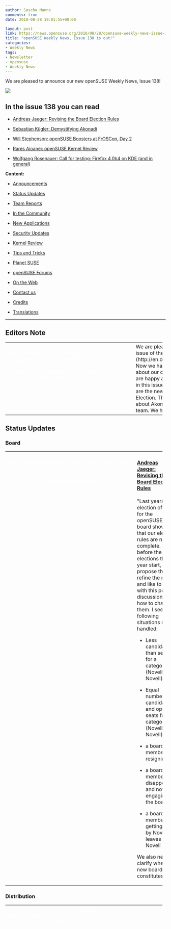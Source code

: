 ```yaml
---
author: Sascha Manns
comments: true
date: 2010-08-28 19:01:55+00:00

layout: post
link: https://news.opensuse.org/2010/08/28/opensuse-weekly-news-issue-138-is-out/
title: "openSUSE Weekly News, Issue 138 is out!"
categories:
- Weekly News
tags:
- Newsletter
- opensuse
- Weekly News
---
```

We are pleased to announce our new openSUSE Weekly News, Issue 138!
<!-- more -->








[![](http://en.opensuse.org/images/6/6d/Opensuse_weekly_news_banner.png)](http://en.opensuse.org/File:Opensuse_weekly_news_banner.png)













## In the issue 138 you can read




  * [ Andreas Jaeger: Revising the Board Election Rules](https://news.opensuse.org/?p=4073#Andreas_Jaeger:_Revising_the_Board_Election_Rules)


  * [ Sebastian Kügler: Demystifying Akonadi](https://news.opensuse.org/?p=4073#Sebastian_K.C3.BCgler:_Demystifying_Akonadi)


  * [ Will Stephenson: openSUSE Boosters at FrOSCon, Day 2](https://news.opensuse.org/?p=4073#Will_Stephenson:_openSUSE_Boosters_at_FrOSCon.2C_Day_2)


  * [ Rares Aioanei: openSUSE Kernel Review](https://news.opensuse.org/?p=4073#Rares_Aioanei:_openSUSE_Kernel_Review)


  * [ Wolfgang Rosenauer: Call for testing: Firefox 4.0b4 on KDE (and in general)](https://news.opensuse.org/?p=4073#Wolfgang_Rosenauer:_Call_for_testing:_Firefox_4.0b4_on_KDE_.28and_in_general.29)















**Content:**




  * [ Announcements](https://news.opensuse.org/?p=4073#Announcements)


  * [ Status Updates](https://news.opensuse.org/?p=4073#Status_Updates)


  * [ Team Reports](https://news.opensuse.org/?p=4073#Team_Reports)


  * [ In the Community](https://news.opensuse.org/?p=4073#In_the_Community)


  * [ New Applications](https://news.opensuse.org/?p=4073#New.2FUpdated_Applications_.40_openSUSE)


  * [ Security Updates](https://news.opensuse.org/?p=4073#Security_Updates)


  * [ Kernel Review](https://news.opensuse.org/?p=4073#Kernel_Review)


  * [ Tips and Tricks](https://news.opensuse.org/?p=4073#Tips_and_Tricks)


  * [ Planet SUSE](https://news.opensuse.org/?p=4073#Planet_SUSE)


  * [ openSUSE Forums](https://news.opensuse.org/?p=4073#openSUSE_Forums)


  * [ On the Web](https://news.opensuse.org/?p=4073#On_the_Web)


  * [ Contact us](https://news.opensuse.org/?p=4073#Feedback_.2F_Communicate_.2F_Get_Involved)


  * [ Credits](https://news.opensuse.org/?p=4073#Credits)


  * [ Translations](https://news.opensuse.org/?p=4073#Translations)







  



  






  

  

  

  

  

  

  

  

  

  

  

  

  

  

  

  

  

  






* * *


  






## Editors Note








<table style="width: 98%;" class="zeroBorder" >
<tbody >
<tr >

<td style="color: rgb(255, 255, 255); text-align: center; vertical-align: top; width: 36px;" >[![](http://en.opensuse.org/images/thumb/7/7f/OWN-oxygen-EditorsNote_draft02.png/48px-OWN-oxygen-EditorsNote_draft02.png)](http://en.opensuse.org/File:OWN-oxygen-EditorsNote_draft02.png)
</td>

<td style="margin: 0pt 1em 0pt 0pt;" > We are pleased to announce our **138** issue of the [openSUSE Weekly News](http://en.opensuse.org/Portal:Weekly_news).  Now we have 138 issues full of information about our choosed System openSUSE. We are happy about that. What we're expecting in this issue?  One of the interesting Topics are the new discussed Rules from the Board Election. Then we have a interesting article about Akonadi, and new Stuff from the Mono team.  We hope that you will enjoy reading. 
</td>
</tr>
</tbody>
</table>





  









## Status Updates








### Board





<table style="width: 98%;" class="zeroBorder" >
<tbody >
<tr >

<td style="color: rgb(255, 255, 255); text-align: center; vertical-align: top; width: 36px;" >[![](http://en.opensuse.org/images/thumb/b/b2/OWN-oxygen-Board.png/48px-OWN-oxygen-Board.png)](http://en.opensuse.org/File:OWN-oxygen-Board.png)
</td>

<td style="margin: 0pt 1em 0pt 0pt;" >


####  [Andreas Jaeger: Revising the Board Election Rules](http://lizards.opensuse.org/2010/08/25/revising-the-board-election-rules/)


"Last years election of seats for the openSUSE board showed that our election rules are not complete. So, before the elections this year start, I propose that we refine the rules and like to start with this post a discussion on how to change them.  I see the following situations not handled: 


  * Less candidates than seats for a category (Novell/non-Novell) 


  * Equal number of candidates and open seats for a category (Novell/non-Novell) 


  * a board member resigning 


  * a board member disappearing and not engaging in the board 


  * a board member getting hired by Novell or leaves Novell 

We also need to clarify when the new board constitutes." 
</td>
</tr>
</tbody>
</table>





  







### Distribution





<table style="width: 98%;" class="zeroBorder" >
<tbody >
<tr >

<td style="color: rgb(255, 255, 255); text-align: center; vertical-align: top; width: 36px;" >[![](http://en.opensuse.org/images/thumb/9/94/Suse_Box.png/48px-Suse_Box.png)](http://en.opensuse.org/File:Suse_Box.png)
</td>

<td style="margin: 0pt 1em 0pt 0pt;" >  




####  Schedules for the next Week


"2. September 2010: **openSUSE 11.4 Milestone 2 release:** Milestone: snapshot release without agenda. We release it once we have several new key components in."  


####  Maintainance Updates





#####  [openSUSE-RU-2010:0531-1 (low): NetworkManager: Remove call to NFS restart](http://hermes.opensuse.org/messages/4841454)





#####  [openSUSE-RU-2010:0530-1 (moderate): inputattach: Fix syntax errors in the init script](http://hermes.opensuse.org/messages/4841455)





#####  [openSUSE-RU-2010:0535-1 (moderate): mount.cifs: Does not appear to support the (documented, preferred) credentials option. Fixed by this update.](http://hermes.opensuse.org/messages/4841468)





#####  [openSUSE-RU-2010:0534-1 (important): cpio: It crashes on non existing pattern file. Fixed by this update.](http://hermes.opensuse.org/messages/4841469)





#####  [openSUSE-RU-2010:0533-1 (low): smpppd: allow to control non-dialup interfaces](http://hermes.opensuse.org/messages/4841470)





#####  [openSUSE-RU-2010:0545-1 (important): lxdm: Collective update for lxdm](http://hermes.opensuse.org/messages/4855539)





#####  [openSUSE-RU-2010:0548-1 (low): pstoedit: This update fixes an crash of pstoedit when it is called from inkscape](http://hermes.opensuse.org/messages/4856280)





#####  [openSUSE-RU-2010:0555-1 (low): ivman: Fixed not receiving hal events (openSUSE 11.2)](http://hermes.opensuse.org/messages/4865659)





#####  [openSUSE-RU-2010:0554-1 (low): ivman: Fixed not receiving hal events (openSUSE 11.3)](http://hermes.opensuse.org/messages/4865660)





####  Bugzilla




The numbers for all openSUSE project products are this week: 




  * All Open Reports: 5297 (+44) 


  * Blocker: 3 (+0) 


  * Critical: 338 (+11) 


  * Major: 994 (+11) 


  * Normal: 2965 (+16) 


  * Minor: 444 (+6) 


  * Enhancements: 553 (+0) 



**Important links:**




  * [Detailed Bugzilla Report](https://bugzilla.novell.com/report.cgi?x_axis_field=bug_severity&y_axis_field=product&z_axis_field=&query_format=report-table&short_desc_type=allwordssubstr&short_desc=&long_desc_type=fulltext&long_desc=&classification=openSUSE&bug_file_loc_type=allwordssubstr&bug_file_loc=&status_whiteboard_type=allwordssubstr&status_whiteboard=&keywords_type=anywords&keywords=&bug_status=UNCONFIRMED&bug_status=NEW&bug_status=ASSIGNED&bug_status=NEEDINFO&bug_status=REOPENED&emailassigned_to1=1&emailtype1=substring&email1=&emailassigned_to2=1&emailreporter2=1&emailqa_contact2=1&emailcc2=1&emailtype2=substring&email2=&bugidtype=include&bug_id=&votes=&chfieldfrom=&chfieldto=Now&chfieldvalue=&format=table&action=wrap&field0-0-0=noop&type0-0-0=noop&value0-0-0=)


  * [Submitting Bug Reports](http://en.opensuse.org/openSUSE:Submitting_bug_reports)


  * [Bug Reporting FAQ](http://en.opensuse.org/openSUSE:Bug_reporting_FAQ)


</td>
</tr>
</tbody>
</table>





  







## Team Reports





### Build Service Team





<table style="width: 98%;" class="zeroBorder" >
<tbody >
<tr >

<td style="color: rgb(255, 255, 255); text-align: center; vertical-align: top; width: 36px;" >[![](http://en.opensuse.org/images/9/98/OWN-oxygen-Build-Service.png)](http://en.opensuse.org/File:OWN-oxygen-Build-Service.png)
</td>

<td style="margin: 0pt 1em 0pt 0pt;" >


####  [Martin Mohring: OBS 2.1: Status of PowerPC and MIPS support with QEMU](http://lizards.opensuse.org/2010/08/22/obs-2-1-status-of-powerpc-and-mips-support-with-qemu/)


"Now that ARM support in the OBS is getting more mature, here a report on the Status of PowerPC and MIPS builds using QEMU. They are implemented similiar to the ARM solution, and use QEMU Usermode (to allow speedup with x86 based cross compilers like we do for ARM).  First of all, PowerPC native builds do work since a long time (3+ years). At the beginning, only XEN virtualization was available for OBS, and XEN did not work on PowerPC hardware. Recently, KVM autosetup was added to OBS with release 1.8. KVM also works on PowerPC machines, so there are now fully functional PowerPC native builds with virtual machine support available."  


####  [Build Team Meeting](http://lists.opensuse.org/opensuse-buildservice/2010-08/msg00175.html)


Meeting minutes  


####  Build Service Statistics




  * Projects: 14665 (+96) 


  * Packages: 98471 (+445) 


  * Repositories: 23907 (+126) by 24478 (+98) confirmed users. 


</td>
</tr>
</tbody>
</table>





  







### KDE Team





<table style="width: 98%;" class="zeroBorder" >
<tbody >
<tr >

<td style="color: rgb(255, 255, 255); text-align: center; vertical-align: top; width: 36px;" >[![](http://en.opensuse.org/images/thumb/7/73/Kde-logo.jpg/48px-Kde-logo.jpg)](http://en.opensuse.org/File:Kde-logo.jpg)
</td>

<td style="margin: 0pt 1em 0pt 0pt;" >  




####  [Sebastian Kügler: Demystifying Akonadi](http://vizzzion.org/blog/2010/08/demystifying-akonadi/)


"The exotic-sounding ˜Akonadi™ refers to both a mythological figure and the KDE platform™s central information framework. This article will dispel some of the mystery about how Akonadi will improve performance and integration, and how it is being rolled out into KDE applications. I™ll also provide some insight how the technology works, and what will become possible with this new PIM framework.  Many people have been asking what the status of the new, Akonadi-based Kontact Groupware suite is. As I™ve been working closely with the PIM hackers, I thought I™d give my readers a heads-up on what™s going on and what to expect. In this article, I will often take KMail as an example for the port, but similar things apply to the other PIM applications that form the Kontact suite as well." 
</td>
</tr>
</tbody>
</table>





  







### Mono Team





<table style="width: 98%;" class="zeroBorder" >
<tbody >
<tr >

<td style="color: rgb(255, 255, 255); text-align: center; vertical-align: top; width: 36px;" >[![](http://en.opensuse.org/images/thumb/8/87/Mono_project_logo.png/48px-Mono_project_logo.png)](http://en.opensuse.org/File:Mono_project_logo.png)
</td>

<td style="margin: 0pt 1em 0pt 0pt;" >  




####  [Stephen Shaw: Mono Accessibility 2.1 Released](http://feedproxy.google.com/%7Er/decriptor/qXWe/%7E3/OiQgRCJwOIM/)


"We just released our first 2.x series update this week. This release brings a 127 bug fixes.  Over the last several months a fair amount of attention has been paid to improving at-spi2 as well. For those that don™t know what at-spi2 is its the next generation of Assistive Technology Service Provider Interface. The new at-spi2 using dbus in an effort to remove corba and bonobo from the gnome stack."  


####  [Mario Carrion: Mono Accessibility 2.1](http://blog.carrion.mx/2010/08/26/mono-accessibility-2-1/)


"Last Tuesday, we presented Mono Accessibility 2.1. We worked really hard on this release. Our main goals were, among other things, to improve our UI Automation Client API implementation, polish the interaction with at-spi2, better Moonlight accessibility and to handle custom and client-side providers. The great work made by all the contributors was the reason this release accomplished those goals." 
</td>
</tr>
</tbody>
</table>





  







### openFATE Team





<table style="width: 98%;" class="zeroBorder" >
<tbody >
<tr >

<td style="color: rgb(255, 255, 255); text-align: center; vertical-align: top; width: 36px;" >[![](http://en.opensuse.org/images/thumb/c/c2/Logo-fate.png/48px-Logo-fate.png)](http://en.opensuse.org/File:Logo-fate.png)
</td>

<td style="margin: 0pt 1em 0pt 0pt;" >  




####  [#310402: Driver Printer Konica Magicolor 2490 (and other)](https://features.opensuse.org/310402)


"there exist foo2lava printer drivers for several Konica Minolta magicolor printers (e.g. 2490 MF) for already some time. But they are not included in the standard Suse Distribution. It would be nice to include the drivers in the standard distribution."  


####  [#310403: DLNA Client / Service integration](https://features.opensuse.org/310403)


"Many devices and computers in the home can provide DLNA servers and client for media playback and serving. This is to propose 2 things: (...)"  


####  [#310405: yast2 wagon should be a fully graphic upgrade tool](https://features.opensuse.org/310405)


"I really like it that yast2-wagon exists for users to upgrade from release to release. It effectively does a zypper dup, but via a nicer gui interface. (...)"  


####  [#310406: Make /sbin and /usr/sbin accessible by sudo out-of-the-box](https://features.opensuse.org/310406)


"In current situation, /sbin and /usr/sbin are excluded from user path. If the user wants to use 'sudo' to run superuser tools located in sbin, the command fails. (...)"  


####  [#310410: Evaluate switching to libjpeg-turbo](https://features.opensuse.org/310410)


"Quoting [http://fedoraproject.org/wiki/Features/libjpeg-turbo](http://fedoraproject.org/wiki/Features/libjpeg-turbo): ==== libjpeg-turbo is fork of the original libjpeg project. It contains numerous performance related enhancements and is at least twice faster in JPEG compression/decompression than original libjpeg on platforms with MMX/SSE instruction set. It has same API/ABI like original libjpeg and also runs on non-SSE platforms where is around 25% faster. [http://sourceforge.net/projects/libjpeg-turbo](http://sourceforge.net/projects/libjpeg-turbo) ==== We should evaluate this library and see if we can replace libjpeg with it for improved performance."  


####  [#310431: Create automatic private group for new user](https://features.opensuse.org/310431)


"In Yast user management, add an option in the new user dialog to have a new, private group created for the user. The group should be named as the user. (...)"  


####  [#310433: Support for apt-url](https://features.opensuse.org/310433)


"In the fact there are many webpages and articles (not only ubuntu tutorials) using apt-url feature to install software, would be nice if openSUSE implements own solution for this feature. (...)"  


####  [#310442: New .desktop features](https://features.opensuse.org/310442)


"Desktop files should contains lots of information, helping for desktop software.  First of enchancement should be connection with other desktop file. It means, that .desktop files should update status automatically, when used or displayed.  Second would be autmatically removing broken desktop files."  


####  [#310443: Preload Improvements in openSUSE](https://features.opensuse.org/310443)


"The preload teams are doing many improvements for preloads, very few of these end in the openSUSE distribution. The improvements are bug fixes, hardware enablement and UI changes.  Goal: Get all preload improvements into the next openSUSE release."  


####  Statistics




[Feature](https://features.opensuse.org/) statistics for [openSUSE 11.4](https://features.opensuse.org/statistic/product/22236): 




  * Total: 185 (+15) 


  * Unconfirmed: 171 (+13) 


  * New: 6 (+0) 


  * Evaluation: 6 (+0) 


  * Candidate: 0 (+0) 


  * Done: 1 (+1) 


  * Rejected: 0 (+0) 


  * Duplicate: 1 (+1) 



[More information on openFATE](http://en.opensuse.org/openSUSE:Openfate)



</td>
</tr>
</tbody>
</table>





  







### Translation Team





<table style="width: 98%;" class="zeroBorder" >
<tbody >
<tr >

<td style="color: rgb(255, 255, 255); text-align: center; vertical-align: top; width: 36px;" >[![](http://en.opensuse.org/images/thumb/9/95/Icon-localize.png/48px-Icon-localize.png)](http://en.opensuse.org/File:Icon-localize.png)
</td>

<td style="margin: 0pt 1em 0pt 0pt;" >  




####  Localization




  * Daily updated translation statistics are available on the [openSUSE Localization Portal](http://i18n.opensuse.org/). 


  * [Trunk Top-List](http://i18n.opensuse.org/stats/trunk/toplist.php) “ [Localization Guide](http://en.opensuse.org/OpenSUSE_Localization_Guide)


</td>
</tr>
</tbody>
</table>





  









## In the Community 








<table style="width: 98%;" class="zeroBorder" >
<tbody >
<tr >

<td style="color: rgb(255, 255, 255); text-align: center; vertical-align: top; width: 36px;" >[![](http://en.opensuse.org/images/3/31/Icon-project.png)](http://en.opensuse.org/File:Icon-project.png)
</td>

<td style="margin: 0pt 1em 0pt 0pt;" >  




####  [Sirko Kemter: FrOSCon 2010](http://karl-tux-stadt.de/ktuxs/?p=2688)


"Last weekend took FrOSCon place and openSUSE had a great presentation there. It was the 5th FroSCon and I was there since the second. FrOSCon addresses more developer and so its the best way to make a simple booth there for presenting openSUSE. FrOSCon offers projects rooms for making ther own program in there. Projects like PHP, Django, Perl, Geany and some others used the offer. After LinuxTag I said to Henne let us take an developer room too, we can make what we want in there, we have only what we do in it."  


####  [Will Stephenson: openSUSE Boosters at FrOSCon, Day 2](http://lizards.opensuse.org/2010/08/22/opensuse-boosters-at-froscon-day-2/)


"Back home in Nuernberg now “ Sunday has been a long day of hacking on Elgg and its plugins to shape it into a users site that knows about the social side of the openSUSE community.  Our ˜Hack Meck™ was a little bit harder after letting loose at the legendary FrOSCon Saturday night party in the balmy August air, but we still managed to put down the glow sticks, hammer the keys and reach our goals for the weekend. These were adapting the user data to include fields that are peculiar to openSUSE such as membership status and IRC cloak, enhancing the Poll plugin to meet our info gathering needs, adapting the Elgg theming to our ubiquitous Bento theme, and working on calendaring and events so that we all know what is coming next in openSUSE world and so you can display your packaging and bug-reporting achievements to the world."  


####  [Nelson Marques: The Concept of Marketing and openSUSE Conference 2010](http://nmarques.digitalwhores.net/2010/08/25/the-concept-of-marketing-and-opensuse-conference-2010/)


"Dear openSUSE contributor and enthusiast, Is Marketing important for Free Software development? I hope to reach an answer in openSUSE Conference 2010 with the community and help the openSUSE Community to develop their own concepts of Marketing. I believe this is a very sensible and important task that I could accomplish with your help and participation on my small presentation.  My presentation will target ˜The Concept of Marketing and FOSS Development™ and it goal is to establish a Concept of Marketing that can be developed by the openSUSE Community based on a set of small concepts defined by Marketing, such as: trade, value, consumer or processes."  


###  Welcome new Members (Corner for new acknowledged Members)


"We are pleased to announce our new openSUSE Members: 


  * [Christophe Hoenen (oeilvert)](https://users.opensuse.org/show/oeilvert) He is very active on the forums. 


  * [Kyrill Detinov (Lazy_Kent)](https://users.opensuse.org/show/Lazy_Kent) Very active in Bugzilla, Mailinglists and BuildService 


  * [Sebastian Kügler (vizzzion)](https://users.opensuse.org/show/vizzzion) Active opensuse-kde developer. Also active in Mailinglists and Bugzilla. 


  * [Christian Wittmer (computersalat)](https://users.opensuse.org/show/computersalat) He is active in the Buildservice." 




###  Events & Meetings




Past: 




  * [**August 21-22, 2010: FrOSCon (St. Augustin/Germany; http://www.froscon.de/)**](https://news.opensuse.org/2010/04/19/froscon-st-augustin-germany/)


  * [** August 24, 2010: openSUSE Marketing Team Meeting**](https://news.opensuse.org/2010/07/26/opensuse-marketing-team-meeting-5/)


  * [** August 25, 2010: openSUSE Board Meeting**](https://news.opensuse.org/2010/03/24/opensuse-board-meeting/)



  

 Upcoming: 




  * [**August 31-September 1, 2010: LinuxCon Brasil 2010 (SÃ£o Paulo/Brazil)**](http://events.linuxfoundation.org/events/linuxcon-brazil)


  * [** September 1, 2010: German Wiki Team Meeting**](https://news.opensuse.org/2010/05/30/german-wiki-team-meeting-2/)


  * [** September 2, 2010: openSUSE KDE Team Meeting**](https://news.opensuse.org/2010/05/13/%ef%bb%bfopensuse-kde-team-meeting/)


  * [**September 7, 2010: VOLDAY 2 (SÃ£o Paulo/Brazil)**](http://volcon.org/volday2/)


  * You can find more informations on other events at: 


    * [openSUSE News/Events](https://news.opensuse.org/category/events/) “ [Local events](http://en.opensuse.org/openSUSE:Ambassadors_events)




###  openSUSE for your ears




  * The openSUSE Weekly News are available as Livestream or Podcast in the German Language. You can hear it or download it on [http://blog.radiotux.de/podcast](http://blog.radiotux.de/podcast). 




###  openSUSE in $COUNTRY


"Details"  


###  Communication




  * [The mail lists](http://lists.opensuse.org/) have: 37674 (-8) subscribers. 


  * [The openSUSE Forums](http://forums.opensuse.org/)] have: 


    * 49631 (+252) registered users 


    * The most users ever online was 33435, 23-Aug-2010 at 03:27. 




###  Contributors




  * 4947 (+18) of 12550 (+40) registered contributors in the User Directory have signed the Guiding Principles. The board has acknowledged 436 (+5) [members](http://en.opensuse.org/openSUSE:Members).   

  




</td>
</tr>
</tbody>
</table>





  









## New/Updated Applications @ openSUSE








<table style="width: 98%;" class="zeroBorder" >
<tbody >
<tr >

<td style="color: rgb(255, 255, 255); text-align: center; vertical-align: top; width: 36px;" >[![](http://en.opensuse.org/images/1/10/OWN-oxygen-New-Updated-Applications.png)](http://en.opensuse.org/File:OWN-oxygen-New-Updated-Applications.png)
</td>

<td style="margin: 0pt 1em 0pt 0pt;" >


####  [Packman: imagination 2.1.1](http://packman.links2linux.org/package/imagination/183673)


"Imagination is a lightweight and simple DVD slide show maker written in C language and built with the GTK+2 toolkit. I noticed a lack on the Linux platform of a user-friendly DVD slide show maker, so I started developing Imagination. True, there are some other GUIs which do the job, but they usually require a lot of dependencies to be installed first. Imagination has been designed from the ground up to be fast, light and easy-to-use. It requires the ffmpeg encoder ONLY to produce the movie file - to be burned to DVD then with another application. Yes you don't need any other third-party software, I like the KISS principle :) Imagination at present features 26 transitions effects developed as plugins loaded at startup. Exporting of the slideshow as FLV format is supported. No sound and Ken Burns effects yet but they are planned in the next release."  


####  [OMG!SUSE! team: Photographers Rejoice! digiKam 1.4 hits the streets](http://feedproxy.google.com/%7Er/omgsuse/%7E3/bPXHi606NU4/photographers-rejoice-digikam-14-hits-streets)


"Professional-grade photo management app digiKam bumped to version 1.4.0 today, fixing a roll-full1 of bugs, including several crashes (full changelog).  For the unfamiliar, digiKam is an aphoto management app for KDE (but you can use it on GNOME too!), which makes importing and organizing photos easy peasy." 


  * You can find other interesting Packages at: 


  * [Packman](http://packman.links2linux.de/rdf/packman_en.rdf) “ [OBS](https://hermes.opensuse.org/feeds/53368.rdf)


</td>
</tr>
</tbody>
</table>





  









## Security Updates








<table style="width: 98%;" class="zeroBorder" >
<tbody >
<tr >

<td style="color: rgb(255, 255, 255); text-align: center; vertical-align: top; width: 36px;" >[![](http://en.opensuse.org/images/6/68/Logo-SecurityUpdates.png)](http://en.opensuse.org/File:Logo-SecurityUpdates.png)
</td>

<td style="margin: 0pt 1em 0pt 0pt;" >


To view the security announcements in full, or to receive them as soon as they're released, refer to the [openSUSE Security Announce](http://lists.opensuse.org/opensuse-security-announce/) mailing list.  

  







####  [SUSE Security Summary Report: SUSE-SR:2010:016](http://lists.opensuse.org/opensuse-security-announce/2010-08/msg00005.html)




  * Announcement ID: SUSE-SR:2010:016 


  * Date: Thu, 26 Aug 2010 11:00:00 +0000 


  * Cross-References: CVE-2010-0211, CVE-2010-0212, CVE-2010-1168 


  * CVE-2010-1447, CVE-2010-1507, CVE-2010-1797 


  * CVE-2010-2497, CVE-2010-2498, CVE-2010-2499 


  * CVE-2010-2500, CVE-2010-2519, CVE-2010-2520 


  * CVE-2010-2527, CVE-2010-2541, CVE-2010-2548 


  * CVE-2010-2576, CVE-2010-2783, CVE-2010-2805 


  * CVE-2010-2806, CVE-2010-2807, CVE-2010-2808 


  * CVE-2010-3019, CVE-2010-3020, CVE-2010-3021 




####  [openSUSE-SU-2010:0430-4 (important): MozillaThunderbird: Update to 3.0.6 security release](http://hermes.opensuse.org/messages/4838220)





####  [openSUSE-SU-2010:0540-1 (important): opera: version 10.61 fixes various vulnerabilities](http://hermes.opensuse.org/messages/4852324)





####  [openSUSE-SU-2010:0546-1 (moderate): openldap2: fixed MODRDN DoS, replicating inconsistencies and \0 character-DoS (openSUSE 11.2)](http://hermes.opensuse.org/messages/4855538)





####  [openSUSE-SU-2010:0547-1 (moderate): openldap2: fixed MODRDN DoS, replicating inconsistencies and \0 character-DoS (openSUSE 11.1)](http://hermes.opensuse.org/messages/4855553)





####  [openSUSE-SU-2010:0549-1 (critical): freetype2: security update for various bugs](http://hermes.opensuse.org/messages/4857454)





####  [openSUSE-SU-2010:0553-1 (moderate): java-1_6_0-openjdk security update](http://hermes.opensuse.org/messages/4865170)



</td>
</tr>
</tbody>
</table>





  









## Kernel Review








<table style="width: 98%;" class="zeroBorder" >
<tbody >
<tr >

<td style="color: rgb(255, 255, 255); text-align: center; vertical-align: top; width: 36px;" >[![](http://en.opensuse.org/images/thumb/b/bc/Tux.svg.png/48px-Tux.svg.png)](http://en.opensuse.org/File:Tux.svg.png)
</td>

<td style="margin: 0pt 1em 0pt 0pt;" >  




####  [h-online/Thorsten Leemhuis: Kernel Log: New X Server, 3D drivers for Radeon 5000 and new stable kernels](http://www.h-online.com/open/features/Kernel-Log-New-X-Server-3D-drivers-for-Radeon-5000-and-new-stable-kernels-1065375.html)


"While the new kernel versions mainly correct minor bugs, X.org's next generation X Server offers a range of improvements. Various code segments released by AMD developers allow the X.org open source drivers for Radeon GPUs to utilise the 2D and 3D acceleration features available with Radeon series 5000 graphics cards."  


####  [Rares Aioanei: openSUSE Kernel Review](http://schaiba.wordpress.com/2010/08/22/opensuse-kernel-news-28-08-2010/)


Rares Aioanei gives a good Weekly Review about the Kernel.  


####  [Linus Torvalds: Linux 2.6.36-rc2](http://lwn.net/Articles/401390/)


"Another week, another -rc. I didn't really ever get around to announcing -rc1 when I released it, and we had enough niggling small problems (like a memory corruptor in the HID layer that ended up causing some random problems etc) there that I never got around to fixing that lack of announcement. And hopefully -rc2 is a good point to correct the lack of earlier commentary." 
</td>
</tr>
</tbody>
</table>





  









## Tips and Tricks








<table style="width: 98%;" class="zeroBorder" >
<tbody >
<tr >

<td style="color: rgb(255, 255, 255); text-align: center; vertical-align: top; width: 36px;" >[![](http://en.opensuse.org/images/9/98/OWN-oxygen-Tips-and-Tricks.png)](http://en.opensuse.org/File:OWN-oxygen-Tips-and-Tricks.png)
</td>

<td style="margin: 0pt 1em 0pt 0pt;" >  




###  For Desktop Users





####  [makeuseof.com/Justin Pot: BleachBit “ A Utility To Clean Up Your Linux System](http://www.makeuseof.com/tag/bleachbit-utility-clean-linux-system/)


"It™s no secret: many programs fill your hard drive with well-meaning, but useless, crap. From browser caches to install leftovers to logs, computers are full of unnecessary information.  Windows users can turn to CCleaner “ a program that can make your computer run faster - to systematically remove such fluff from their drive. But what about Linux users who need to wipe and clean their Linux machine?" You can find bleachbit in our Repositories: [http://bit.ly/a1oiiK](http://bit.ly/a1oiiK) 


###  For Commandline/Script Newbies





####  [Linux Journal/LJ Staff: Stupid tar Tricks](http://www.linuxjournal.com/content/stupid-tar-tricks)


"One of the most common programs on Linux systems for packaging files is the venerable tar. tar is short for tape archive, and originally, it would archive your files to a tape device. Now, you're more likely to use a file to make your archive. To use a tarfile, use the command-line option -f . To create a new tarfile, use the command-line option -c. To extract files from a tarfile, use the option -x. You also can compress the resulting tarfile via two methods. To use bzip2, use the -j option, or for gzip, use the -z option. (...)"  


####  [ServerWatch/Juliet Kemp: Single vs. Double Quotes in Bash](http://www.serverwatch.com/tutorials/article.php/3898896/Single-vs-Double-Quotes-in-Bash.htm)


"In Bash, whether to use single or double quotes depends on exactly what you want to do, and the differences can trip you up if you're not concentrating. Here's a quick rundown of what each does and when to use them. (...)" 


  







###  For Developers and Programmers





####  [IBM developerWorks/Wei Dong Xie: Avoiding memory leaks in POSIX thread programming](http://www.ibm.com/developerworks/linux/library/l-memory-leaks/)


"POSIX thread programming defines a standard set of C programming language types, functions, and constants”and pthreads provide a powerful tool for thread management. To use pthreads to the fullest, you'll want to avoid the common mistakes. One common mistake is forgetting to join joinable threads, which can create memory leaks and cause extra work. In this tips-oriented article, learn the basics of POSIX threads, see how to identify and detect thread memory leaks, and get solid advice for avoiding them." 


  







###  For System Administrators





####  [Jared Ottley: Alfresco: Permissions Web Scripts](http://feeds.ottleys.net/%7Er/jaredottley/%7E3/kQP5f3fZqJA/alfresco-permissions-web-scripts)


"A couple of months back I was asked to write a couple of web scripts to help one of our customers to be able to check and modify permissions for content/spaces in the Alfresco repository. I™ve finally had the chance to spend sometime testing and now writing about them.  The core of the web scripts was quick to write. The fun (more time consuming) part was working with exception handling in javascipt. I know tons of fun right! There are few different ways to use exception handling based on which version of Alfresco you are using. The customer is on Enterprise 3.1 and I wanted to make sure that the web scripts also worked on the more current releases of Alfresco as well. A change (re: addition) was made in Enterprise 3.2.1 and Community 3.3 to help simplify exception handeling. I™ll talk about exception handling and these differences in a follow up post. For now let™s talk about these new web scripts."  


####  [IBMDeveloperWorks/Ian Shields: Learn Linux, 101: Maintain the integrity of filesystems](http://www.ibm.com/developerworks/linux/library/l-lpic1-v3-104-2/index.html?ca=drs-)


"Learn how to check the integrity of your LinuxÂ® filesystems, monitor free space, and fix simple problems. Use the material in this article to study for the Linux Professional Institute (LPI) 101 exam for Linux system administrator certification”or just to check your filesystems and keep them in good working order, especially after a system crash or power loss." 
</td>
</tr>
</tbody>
</table>





  









## Planet SUSE








<table style="width: 98%;" class="zeroBorder" >
<tbody >
<tr >

<td style="color: rgb(255, 255, 255); text-align: center; vertical-align: top; width: 36px;" >[![](http://en.opensuse.org/images/thumb/f/fe/Logo-PlanetSUSE.png/48px-Logo-PlanetSUSE.png)](http://en.opensuse.org/File:Logo-PlanetSUSE.png)
</td>

<td style="margin: 0pt 1em 0pt 0pt;" >  




####  [Wolfgang Rosenauer: Call for testing: Firefox 4.0b4 on KDE (and in general)](http://www.rosenauer.org/blog/2010/08/23/call-for-testing-firefox-4-0b4-on-kde-and-in-general/)


"If you are brave enough feel free to update to Firefox 4.0b4 from the mozilla:beta repository. It will not install in parallel to previous versions but will replace your existing Firefox package. As always you want to backup your profile before so you can go back to your previous version without problems.  The latest package contains the KDE integration patches we had in FF3.x which are pretty much untested. So if you run KDE and want to give it a try please report issues you find in Novell™s Bugzilla."  


####  [Holger Hetterich: SMBTA documentation improving](http://holger123.wordpress.com/2010/08/24/smbta-documentation-improving/)


"While we are working on getting a first release of smbtad and smbtatools out of the door, we™ve just released the SMB Traffic Analyzer Guide. This is the very first version. The goal of the guide is to have a complete documentation of all components of SMB Traffic Analyzer. We know this initial version has it™s problems, but we will continue to improve the SMBTA guide by time. So before you complain, sit back, rest, and think about this is work in progress."  


####  [LenZ Grimmer: OpenSQL Camp Europe and FrOSCon: A summary](http://www.lenzg.net/archives/309-OpenSQL-Camp-Europe-and-FrOSCon-A-summary.html)


"With OpenSQL Camp and FrOSCon being over for almost a week now, it's time to come up with a short summary. I traveled home on Monday morning and then took Tuesday off, so I had some catching up to do...  As for the past years, FrOSCon rocked again! According to the closing keynote, they had around 1.500 (unique) visitors and I had a great time there. I really enjoyed meeting all the old and new faces of the various Open Source communities. The lineup of speakers was excellent, Jon "maddog" Hall's keynote about "Free and Open Source Software in the Developing World" was quite insightful and inspiring."  


####  [Thomas Biege: SAD 0: Secure Code Development in an Open-Source World](http://thetoms-random-thoughts.blogspot.com/2010/05/sad-0-secure-code-development-in-open.html)


"What does SAD mean? I will clarify it later, it does not matter now... don't be sad about it.  Since some years big software companies like Microsoft (2002) or Cisco (2010) start changing their software development procedures to address the massive amount of vulnerabilities in their products. MS seems to be successful with this strategy and all the charts, numbers and articles look promising. "But what about the open-source world, the world of Linux distributions, what did they do?" you might ask. Led me shed some light on it."  


####  [Mike McCallister: Can I Get a 30-hour Day? Searching for Linux Project Management Tools](http://metaverse.wordpress.com/2010/08/25/can-i-get-a-30-hour-day-searching-for-linux-project-management-tools/)


"My life is getting far too complex to handle simply. Fall is coming, and I™m beginning to think I™m overbooking myself. Consider this: 


  * I™m working on another book project that I can™t talk about yet. ;-) 


  * I™m way behind in working through the SitePoint web development classes I wrote about a few weeks ago. 


  * I™m speaking to the Madison Linux Users Group (MadLUG) about openSUSE 11.3 on November 6 (Did I mention that before?), and have to create that presentation. 


  * I™m probably leading at least one session at BarCampMilwaukee 5 (which I did mention last week) October 2-3. The minimum is likely to be a dress rehearsal for the MadLUG event, but still¦ 


  * I want to write more magazine articles too. 


  * I have to get another car (an unexpected and urgent task). 


  * There may be still another book project after the one at the top of this list that requires a bunch of preparatory tasks. 


  * I™ve got to mow the lawn weekly and tend to various other homeowner projects. 


  * Oh, and BTW I still have a day job that fills in 40 hours every week. 

Now between the Web-based app ToodleDo and a lovely Windows-based desktop app called MyLifeOrganized (MLO) that runs pretty well in Wine, I™ve got my day-to-day task/to-do-lists in good order. But right now, I need something that can help me figure out how to fit all of these big projects into the amount of time left in the day once I get home at night. And, since it is fall, ideally allow me to catch a few football and postseason baseball games in the bargain." 
</td>
</tr>
</tbody>
</table>





  









## openSUSE Forums








<table style="width: 98%;" class="zeroBorder" >
<tbody >
<tr >

<td style="color: rgb(255, 255, 255); text-align: center; vertical-align: top; width: 36px;" >[![](http://en.opensuse.org/images/e/ed/OWN-oxygen-openSUSE-Forums.png)](http://en.opensuse.org/File:OWN-oxygen-openSUSE-Forums.png)
</td>

<td style="margin: 0pt 1em 0pt 0pt;" >


####  [Would Uptake Increase with a Stable (LTS) Version of openSUSE?](http://forums.opensuse.org/english/community/general-chit-chat/444776-would-uptake-increase-stable-version-opensuse.html)


"An interesting discussion here revolving around the release schedule and life cycle of openSUSE, along with the update of applications."  


####  [Grub Issues](http://forums.opensuse.org/english/get-help-here/install-boot-login/444804-grub-start-issues.html)


"Not 1, not 2, but 3 issues all at the same time. Typically confused by grub, our user here is borderline re-install. It's early days but lets see if we can spare him the trouble. Though running 11.1, they may want to consider an upgrade anyway."  


####  [Firefox opens but goes nowhere.](http://forums.opensuse.org/english/get-help-here/applications/444756-firefox-opens-but-goes-no-where-opensiuse-11-2-64bit.html)


"A slightly confusing question, or maybe it's just the way it was worded, but we fixed the problem in the end. Another satisfied customer."  


####  [DVD Tray won't re-open!](http://forums.opensuse.org/english/get-help-here/multimedia/444794-re-dvd-tray-wont-re-open.html)


"Will they ever get to the bottom of this one. At first I was thinking it might be a drive on it's way out, but now it's looking like it might be something (a process) holding on to the drive." 
</td>
</tr>
</tbody>
</table>





  









## On the Web








<table style="width: 98%;" class="zeroBorder" >
<tbody >
<tr >

<td style="color: rgb(255, 255, 255); text-align: center; vertical-align: top; width: 36px;" >[![](http://en.opensuse.org/images/d/d6/OWN-oxygen-On-the-Web.png)](http://en.opensuse.org/File:OWN-oxygen-On-the-Web.png)
</td>

<td style="margin: 0pt 1em 0pt 0pt;" >  




###  Announcements





####  [PlanetQT/Henry Haverinen: Qt 4.7 Release Candidate and Qt Quick](http://labs.trolltech.com/blogs/2010/08/26/qt-47-release-candidate-and-qt-quick/)


"As many of you may already know, a few minutes ago we pushed a Qt 4.7 Release Candidate (RC). Qt 4.7 is a great step forward with regard to performance and the introduction of Qt Quick, and with Qt 4.7 we will see Qt applications run faster and smother than ever before.  With the release of Qt 4.7 including Qt Quick, you will immediately gain access to powerful features for building fluid, animated applications and UIs. Qt Quick is made up of three pieces: (1) the QML language and (2) the QtDeclarative module in the Qt framework, and (3) Qt Quick tooling components in Qt Creator." 


  







###  Reports





####  [linux.com/Jack Wallen: Talking KDE and openSUSE with Jos Poortvliet](http://www.linux.com/news/enterprise/biz-enterprise/350329-talking-kde-and-opensuse-with-jos-poortvliet)


"Recently I had the pleasure of chatting with newly minted openSUSE community manager, and former KDE marketing lead, Jos Poortvliet about user-visible changes brought in the KDE 4.5 release. We asked him ten questions about changes in KDE 4.5, what problems needed to be overcome, and what the future of KDE looks like ” and his thoughts on openSUSE.  Jos Poortvliet was hired by Novell as openSUSE community manager in early August. Before that he was active as volunteer in the international KDE community as marketing team lead. He coordinated and contributed to the work around releases, creation of marketing materials, visiting and organizing conferences, and maintaining contacts with the press. In his "real" life he worked as business consultant at companies like Royal Bank of Scotland, the dutch Governmental Department of Education and KPN, a major dutch Telecom provider."  


####  [LinuxJournal/Doug Roberts: Linux market share](http://www.linuxjournal.com/content/linux-market-share)


"In the course of a normal work day I take several little breaks to check the news. On my list of news sites are Slashdot, Linux Journal and Linux Today. Frequently I see something that gives me an idea for an article. Sometimes I even find an article on a topic that I was planning to write about myself. Such was the case today when I came across this well-written piece from the Royal Pingdom Blog referenced on Linux Today. It™s about the failure of desktop Linux to break the 1% market share barrier, and I confess that it left me a little depressed. But I decided to add my two cents on the subject anyhow."  


####  [Linux Journal/Susan Linton: Two Distributions Celebrate Birthdays](http://www.linuxjournal.com/content/two-distributions-celebrate-birthdays)


"The Linux community had two birthdays to celebrate recently. Debian GNU/Linux turned 17 on August 16 and openSUSE has been providing an excellent desktop Linux for five years."  


####  [LinuxTrends.com: Linux distribution popularity trends plotted](http://linuxtrends.com/linux-distribution-popularity-trends/)


"In order to get a sense of the popularity of various Linux distributions over the past several years, we entered their names into Google™s search insights tool and grabbed images of the resulting graphs. The graphs display some fascinating trends and bode well for the future of Linux. (...)"  


####  [TechCrunch/MG Siegler: Diaspora Three Weeks Away From Unveiling Open-Source Facebook Alternative](http://techcrunch.com/2010/08/26/diaspora-facebook/)


"Remember Diaspora? You™ll be forgiven if you don™t. Since they received a lot of hype as the open-source Facebook Alternative this past May, they™ve been quiet. In fact, they hadn™t given any updates on their progress since early July. But today they™ve re-emerged with some updates. Notably, they say: We have Diaspora working, we like it, and it will be open-sourced on September 15th. That™s just three weeks away." 


  







###  Warning!





####  [Truths/rafay: Hack a Website Using Remote File Inclusion](http://www.hungry-hackers.com/2010/08/hack-a-website-using-remote-file-inclusion.html%E3%80%80Hacking)


"Remote file inclusion is basically a one of the most common vulnerability found in web application. This type of vulnerability allows the Hacker or attacker to add a remote file on the web server. If the attacker gets successful in performing the attack he/she will gain access to the web server and hence can execute any command on it. (...)" 
</td>
</tr>
</tbody>
</table>





  









## Feedback / Communicate / Get Involved








<table style="width: 98%;" class="zeroBorder" >
<tbody >
<tr >

<td style="color: rgb(255, 255, 255); text-align: center; vertical-align: top; width: 36px;" >[![](http://en.opensuse.org/images/a/ae/OWN-oxygen-FCG.png)](http://en.opensuse.org/openSUSE:Weekly_news_team)
</td>

<td style="margin: 0pt 1em 0pt 0pt;" >Do you have comments on any of the things mentioned in this article? Then head right over to the [comment section](https://news.opensuse.org/p=4073) and let us know!  

Or if you would like to be part of the [openSUSE:Weekly news team](http://en.opensuse.org/openSUSE:Weekly_news_team) then check out our team page and join!  

Or Communicate with or get help from the wider openSUSE community -- via IRC, forums, or mailing lists -- see [Communicate](http://en.opensuse.org/openSUSE:Communication_channels). 


  

[![](http://en.opensuse.org/images/thumb/6/6d/Rss_32.png/24px-Rss_32.png)](http://en.opensuse.org/File:Rss_32.png) You can subscribe to the openSUSE Weekly News RSS feed at [https://news.opensuse.org/category/weekly-news/feed/](https://news.opensuse.org/category/weekly-news/feed/)



</td>
</tr>
</tbody>
</table>





  









## Credits








<table style="width: 98%;" class="zeroBorder" >
<tbody >
<tr >

<td style="color: rgb(255, 255, 255); text-align: center; vertical-align: top; width: 36px;" >[![](http://en.opensuse.org/images/1/17/OWN-oxygen-Credits.png)](http://en.opensuse.org/File:OWN-oxygen-Credits.png)
</td>

<td style="margin: 0pt 1em 0pt 0pt;" >


  * [saigkill](http://en.opensuse.org/User:Saigkill) [Talk](http://en.opensuse.org/User_talk:Saigkill) - [Contributions](http://en.opensuse.org/Special:Contributions/saigkill) Sascha Manns (Editor in Chief) 


  * [STS301](http://en.opensuse.org/index.php?title=User:STS301&action=edit&redlink=1) [Talk](http://en.opensuse.org/index.php?title=User_talk:STS301&action=edit&redlink=1) - [Contributions](http://en.opensuse.org/Special:Contributions/STS301) Sebastian Schöbinger (Tips/Tricks) 


  * [HeliosReds](http://en.opensuse.org/User:HeliosReds) [Talk](http://en.opensuse.org/index.php?title=User_talk:HeliosReds&action=edit&redlink=1) - [Contributions](http://en.opensuse.org/Special:Contributions/HeliosReds) Satoru Matsumoto (Editorial Office) 


  * [Caf4926](http://en.opensuse.org/User:Caf4926) [Talk](http://en.opensuse.org/index.php?title=User_talk:Caf4926&action=edit&redlink=1) - [Contributions](http://en.opensuse.org/Special:Contributions/Caf4926) Carl Fletcher (Main-Newsletter, Forums Sec.) 


  * [Okuro](http://en.opensuse.org/User:Okuro) [Talk](http://en.opensuse.org/index.php?title=User_talk:Okuro&action=edit&redlink=1) - [Contributions](http://en.opensuse.org/Special:Contributions/Okuro) Thomas Hofstätter (Events & Meetings) 


  * add translators 


</td>
</tr>
</tbody>
</table>





  









## Translations





<table style="width: 98%;" class="zeroBorder" >
<tbody >
<tr >

<td style="color: rgb(255, 255, 255); text-align: center; vertical-align: top; width: 36px;" >[![](http://en.opensuse.org/images/thumb/b/b5/OWN-Icon-locale.png/48px-OWN-Icon-locale.png)](http://en.opensuse.org/File:OWN-Icon-locale.png)
</td>

<td style="margin: 0pt 1em 0pt 0pt;" >  




openSUSE Weekly News is translated into many languages.Issue #138 of the openSUSE Weekly News is available in: 




  * [English](http://en.opensuse.org/Archive:Weekly_news_138)



Delayed / to be translated: 




  * [Magyar](http://hu.opensuse.org/OpenSUSE_Heti_H%C3%ADrmond%C3%B3/138)


  * [EspaÃ±ol](http://es.opensuse.org/OpenSUSE_Noticias_Semanales/138)


  * [ç¹é«”ä¸­æ–‡](http://zh_tw.opensuse.org/OpenSUSE_Weekly_News/138)


  * [æ—¥æ¬èªž](http://ja.opensuse.org/OpenSUSE_Weekly_News/138)


  * [Ð ÑƒÑÑÐºÐ¸Ð¹](http://ru.opensuse.org/%D0%95%D0%B6%D0%B5%D0%BD%D0%B5%D0%B4%D0%B5%D0%BB%D1%8C%D0%BD%D1%8B%D0%B5_%D0%BD%D0%BE%D0%B2%D0%BE%D1%81%D1%82%D0%B8_openSUSE/138)


  * [Indonesia](http://en.opensuse.org/OpenSUSE_Weekly_News/138/indonesian)


  * [ç®€ä½“ä¸­æ–‡](http://en.opensuse.org/OpenSUSE_Weekly_News/138/chinese)


  * [Deutsch](http://de.opensuse.org/OpenSUSE-Wochenschau/138)


  * [FranÃ§ais](http://fr.opensuse.org/Lettre_d%27information_openSUSE/138)


  * [Polski](http://pl.opensuse.org/Tygodnik_openSUSE/138)


  * [PortuguÃªs](http://pt.opensuse.org/Not%C3%ADcias_da_semana_no_openSUSE/138)


  * [Italiano](http://it.opensuse.org/OpenSUSE_Newsletter_Settimanale/138)


  * [Svenska](http://en.opensuse.org/OpenSUSE_Weekly_News/138/swedish)


  * [ÄŒesky](http://cs.opensuse.org/OpenSUSE_t%C3%BDden%C3%ADk/138)


</td>
</tr>
</tbody>
</table>
  

		
